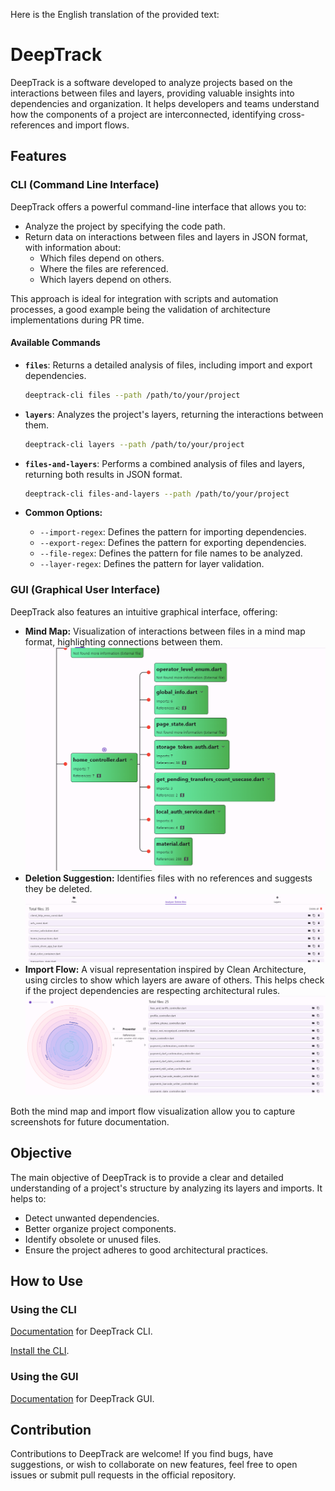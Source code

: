 Here is the English translation of the provided text:

# DeepTrack

DeepTrack is a software developed to analyze projects based on the interactions between files and layers, providing valuable insights into dependencies and organization. It helps developers and teams understand how the components of a project are interconnected, identifying cross-references and import flows.

## Features

### CLI (Command Line Interface)
DeepTrack offers a powerful command-line interface that allows you to:

- Analyze the project by specifying the code path.
- Return data on interactions between files and layers in JSON format, with information about:
  - Which files depend on others.
  - Where the files are referenced.
  - Which layers depend on others.

This approach is ideal for integration with scripts and automation processes, a good example being the validation of architecture implementations during PR time.

#### Available Commands

- **`files`**: Returns a detailed analysis of files, including import and export dependencies.
  ```bash
  deeptrack-cli files --path /path/to/your/project
  ```

- **`layers`**: Analyzes the project's layers, returning the interactions between them.
  ```bash
  deeptrack-cli layers --path /path/to/your/project
  ```

- **`files-and-layers`**: Performs a combined analysis of files and layers, returning both results in JSON format.
  ```bash
  deeptrack-cli files-and-layers --path /path/to/your/project
  ```

- **Common Options:**
  - `--import-regex`: Defines the pattern for importing dependencies.
  - `--export-regex`: Defines the pattern for exporting dependencies.
  - `--file-regex`: Defines the pattern for file names to be analyzed.
  - `--layer-regex`: Defines the pattern for layer validation.

### GUI (Graphical User Interface)
DeepTrack also features an intuitive graphical interface, offering:

- **Mind Map:** Visualization of interactions between files in a mind map format, highlighting connections between them.
   ![Mind Map](assets/mind.png)
- **Deletion Suggestion:** Identifies files with no references and suggests they be deleted.
   ![Import Flow](assets/deleted.png)
- **Import Flow:** A visual representation inspired by Clean Architecture, using circles to show which layers are aware of others. This helps check if the project dependencies are respecting architectural rules.
    ![Import Flow](assets/clean-arch.png)

Both the mind map and import flow visualization allow you to capture screenshots for future documentation.

## Objective

The main objective of DeepTrack is to provide a clear and detailed understanding of a project's structure by analyzing its layers and imports. It helps to:

- Detect unwanted dependencies.
- Better organize project components.
- Identify obsolete or unused files.
- Ensure the project adheres to good architectural practices.

## How to Use

### Using the CLI
  [Documentation](cli/deep_track_cli/README.md) for DeepTrack CLI.

  [Install the CLI](cli/deep_track_cli/bin/deep_track_cli.exe). 

### Using the GUI
  [Documentation](gui/deep_track_gui/README.md) for DeepTrack GUI.

## Contribution
Contributions to DeepTrack are welcome! If you find bugs, have suggestions, or wish to collaborate on new features, feel free to open issues or submit pull requests in the official repository.